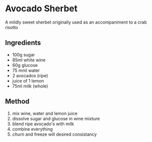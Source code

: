 # Avocado Sherbet
A mildly sweet sherbet originally used as an accompaniment to a crab risotto

## Ingredients
- 100g sugar
- 85ml white wine
- 60g glucose
- 75 mml water
- 2 avocados (ripe)
- juice of 1 lemon
- 75ml milk (whole)

## Method
1. mix wine, water and lemon juice
2. dissolve sugar and glucose in wine mixture
3. blend ripe avocado's with milk
4. combine everything
5. $churn$ and freeze will desired consistancy
